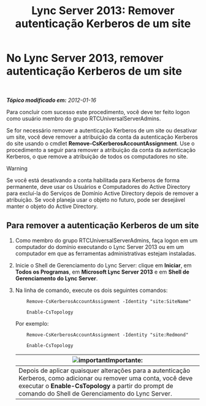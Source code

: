 ﻿---
title: 'Lync Server 2013: Remover autenticação Kerberos de um site'
TOCTitle: Remover autenticação Kerberos de um site
ms:assetid: 93171b02-bb36-42dc-943d-86d9dde45b59
ms:mtpsurl: https://technet.microsoft.com/pt-br/library/Gg398749(v=OCS.15)
ms:contentKeyID: 49307472
ms.date: 05/19/2016
mtps_version: v=OCS.15
ms.translationtype: HT
---

# No Lync Server 2013, remover autenticação Kerberos de um site

 

_**Tópico modificado em:** 2012-01-16_

Para concluir com sucesso este procedimento, você deve ter feito logon como usuário membro do grupo RTCUniversalServerAdmins.

Se for necessário remover a autenticação Kerberos de um site ou desativar um site, você deve remover a atribuição da conta da autenticação Kerberos do site usando o cmdlet **Remove-CsKerberosAccountAssignment**. Use o procedimento a seguir para remover a atribuição da conta da autenticação Kerberos, o que remove a atribuição de todos os computadores no site.


> [!WARNING]
> Se você está desativando a conta habilitada para Kerberos de forma permanente, deve usar os Usuários e Computadores do Active Directory para excluí-la do Serviços de Domínio Active Directory depois de remover a atribuição. Se você planeja usar o objeto no futuro, pode ser desejável manter o objeto do Active Directory.



## Para remover a autenticação Kerberos de um site

1.  Como membro do grupo RTCUniversalServerAdmins, faça logon em um computador do domínio executando o Lync Server 2013 ou em um computador em que as ferramentas administrativas estejam instaladas.

2.  Inicie o Shell de Gerenciamento do Lync Server: clique em **Iniciar**, em **Todos os Programas**, em **Microsoft Lync Server 2013** e em **Shell de Gerenciamento do Lync Server**.

3.  Na linha de comando, execute os dois seguintes comandos:
    
    ```
        Remove-CsKerberosAccountAssignment -Identity "site:SiteName"
    ```
    ```    
        Enable-CsTopology
    ```    
    Por exemplo:
    ```    
        Remove-CsKerberosAccountAssignment -Identity "site:Redmond"
    ```
    ```    
        Enable-CsTopology
    ```    
    <table>
    <thead>
    <tr class="header">
    <th><img src="images/Gg425939.important(OCS.15).gif" title="important" alt="important" />Importante:</th>
    </tr>
    </thead>
    <tbody>
    <tr class="odd">
    <td>Depois de aplicar quaisquer alterações para a autenticação Kerberos, como adicionar ou remover uma conta, você deve executar o <strong>Enable-CsTopology</strong> a partir do prompt de comando do Shell de Gerenciamento do Lync Server.</td>
    </tr>
    </tbody>
    </table>

